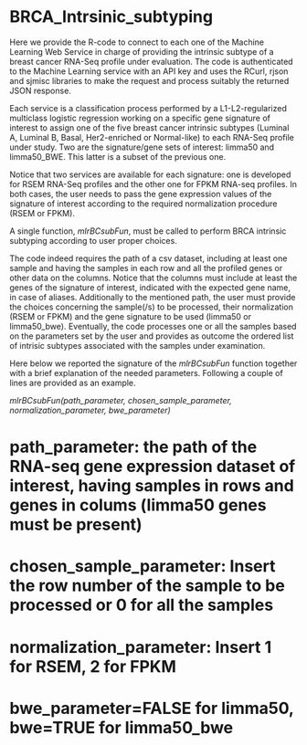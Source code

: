 # BRCA_Intrsinic_subtyping

Here we provide the R-code to connect to each one of the Machine Learning Web Service in charge of providing the intrinsic subtype of a breast cancer RNA-Seq profile under evaluation. The code is authenticated to the Machine Learning service with an API key and uses the RCurl, rjson and sjmisc libraries to make the request and process suitably the returned JSON response. 

Each service is a classification process performed by a L1-L2-regularized multiclass logistic regression working on a specific gene signature of interest to assign one of the five breast cancer intrinsic subtypes (Luminal A, Luminal B, Basal, Her2-enriched or Normal-like) to each RNA-Seq profile under study. Two are the signature/gene sets of interest: limma50 and limma50_BWE. This latter is a subset of the previous one.

Notice that two services are available for each signature: one is developed for RSEM RNA-Seq profiles and the other one for FPKM RNA-seq profiles. In both cases, the user needs to pass the gene expression values of the signature of interest according to the required normalization procedure (RSEM or FPKM).

A single function, *mlrBCsubFun*, must be called to perform BRCA intrinsic subtyping according to user proper choices.

The code indeed requires the path of a csv dataset, including at least one sample and having the samples in each row and all the profiled genes or other data on the columns. Notice that the columns must include at least the genes of the signature of interest, indicated with the expected gene name, in case of aliases. 
Additionally to the mentioned path, the user must provide the choices concerning the sample(/s) to be processed, their normalization (RSEM or FPKM) and the gene signature to be used (limma50 or limma50_bwe). Eventually, the code processes one or all the samples based on the parameters set by the user and provides as outcome the ordered list of intrisic subtypes associated with the samples under examination.

Here below we reported  the signature of the *mlrBCsubFun* function together with a brief explanation of the needed parameters. Following a couple of lines are provided as an example.

*mlrBCsubFun(path_parameter, chosen_sample_parameter, normalization_parameter, bwe_parameter)*

# path_parameter: the path of the RNA-seq gene expression dataset of interest, having samples in rows and genes in colums (limma50 genes must be present)
# chosen_sample_parameter: Insert the row number of the sample to be processed or 0 for all the samples
# normalization_parameter: Insert 1 for RSEM, 2 for FPKM
# bwe_parameter=FALSE for limma50, bwe=TRUE for limma50_bwe
